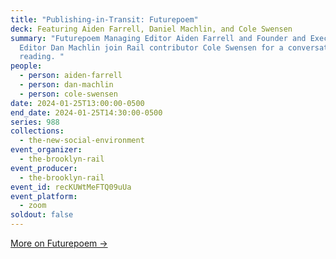 ```yaml
---
title: "Publishing-in-Transit: Futurepoem"
deck: Featuring Aiden Farrell, Daniel Machlin, and Cole Swensen
summary: "Futurepoem Managing Editor Aiden Farrell and Founder and Executive
  Editor Dan Machlin join Rail contributor Cole Swensen for a conversation and
  reading. "
people:
  - person: aiden-farrell
  - person: dan-machlin
  - person: cole-swensen
date: 2024-01-25T13:00:00-0500
end_date: 2024-01-25T14:30:00-0500
series: 988
collections:
  - the-new-social-environment
event_organizer:
  - the-brooklyn-rail
event_producer:
  - the-brooklyn-rail
event_id: recKUWtMeFTQ09uUa
event_platform:
  - zoom
soldout: false
---
```

[M﻿ore on Futurepoem →](https://www.futurepoem.com/)